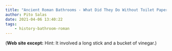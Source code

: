 ```yaml
---
title: "Ancient Roman Bathrooms - What Did They Do Without Toilet Paper?"
author: Pito Salas
date: 2021-04-06 13:40:22
tags:
    - history-bathroom-roman
---
```



(**Web site except:** Hint: It involved a long stick and a bucket of vinegar.) 
